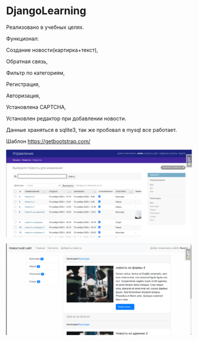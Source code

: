 # DjangoLearning
Реализовано в учебных целях.

Функционал:

 Создание новости(картирка+текст),
 
 Обратная связь,
 
 Фильтр по категориям,
 
 Регистрация,
 
 Авторизация,
 
 Установлена CAPTCHA,
 
 Установлен редактор при добавлении новости.
 
 
 Данные храняться в sqlite3, так же пробовал в mysql все работает.
 
 Шаблон https://getbootstrap.com/
 
 
 ![alt text](mysite/Screenshot/Screenshot1.png )
 
 
 ![alt text](mysite/Screenshot/Screenshot2.png )
 

